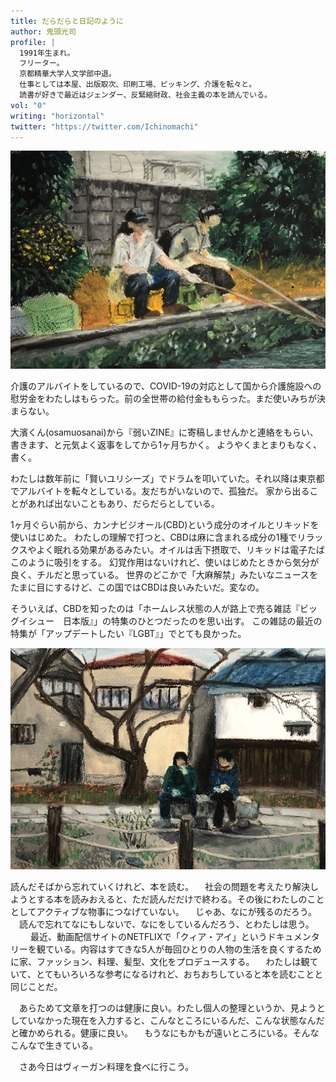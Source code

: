 ```yaml
---
title: だらだらと日記のように
author: 鬼頭光司
profile: |
  1991年生まれ。
  フリーター。
  京都精華大学人文学部中退。
  仕事としては本屋、出版取次、印刷工場、ピッキング、介護を転々と。
  読書が好きで最近はジェンダー、反緊縮財政、社会主義の本を読んでいる。
vol: "0"
writing: "horizontal"
twitter: "https://twitter.com/Ichinomachi"
---
```


![※小林健太郎「阿佐ヶ谷の釣り堀」](※小林健太郎「阿佐ヶ谷の釣り堀」.jpg)

介護のアルバイトをしているので、COVID-19の対応として国から介護施設への慰労金をわたしはもらった。前の全世帯の給付金ももらった。まだ使いみちが決まらない。

大濱くん(osamuosanai)から『弱いZINE』に寄稿しませんかと連絡をもらい、書きます、と元気よく返事をしてから1ヶ月ちかく。
ようやくまとまりもなく、書く。

わたしは数年前に「賢いユリシーズ」でドラムを叩いていた。それ以降は東京都でアルバイトを転々としている。友だちがいないので、孤独だ。
家から出ることがあれば出ないこともあり、だらだらとしている。

1ヶ月ぐらい前から、カンナビジオール(CBD)という成分のオイルとリキッドを使いはじめた。
わたしの理解で打つと、CBDは麻に含まれる成分の1種でリラックスやよく眠れる効果があるみたい。オイルは舌下摂取で、リキッドは電子たばこのように吸引をする。
幻覚作用はないけれど、使いはじめたときから気分が良く、チルだと思っている。
世界のどこかで「大麻解禁」みたいなニュースをたまに目にするけど、この国ではCBDは良いみたいだ。変なの。

そういえば、CBDを知ったのは「ホームレス状態の人が路上で売る雑誌『ビッグイシュー　日本版』」の特集のひとつだったのを思い出す。
この雑誌の最近の特集が「アップデートしたい『LGBT』」でとても良かった。

![※小林健太郎「学生時代によく散歩した哲学の道」](※小林健太郎「学生時代によく散歩した哲学の道」.jpg)

読んだそばから忘れていくけれど、本を読む。
　社会の問題を考えたり解決しようとする本を読みおえると、ただ読んだだけで終わる。その後にわたしのこととしてアクティブな物事につなげていない。
　じゃあ、なにが残るのだろう。
　読んで忘れてなにもしないで、なにをしているんだろう、とわたしは思う。
　
　最近、動画配信サイトのNETFLIXで「クィア・アイ」というドキュメンタリーを観ている。内容はすてきな5人が毎回ひとりの人物の生活を良くするために家、ファッション、料理、髪型、文化をプロデュースする。
　わたしは観ていて、とてもいろいろな参考になるけれど、おちおちしていると本を読むことと同じことだ。

　あらためて文章を打つのは健康に良い。わたし個人の整理というか、見ようとしていなかった現在を入力すると、こんなところにいるんだ、こんな状態なんだと確かめられる。健康に良い。
　もうなにもかもが遠いところにいる。そんなこんなで生きている。

　さあ今日はヴィーガン料理を食べに行こう。
